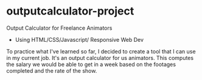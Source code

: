 # outputcalculator-project
Output Calculator for Freelance Animators
- Using HTML/CSS/Javascript/ Responsive Web Dev

To practice what I've learned so far, I decided to create a tool that I can use in my current job. It's an output calculator for us animators. This computes the salary we would be able to get in a week based on the footages completed and the rate of the show.

